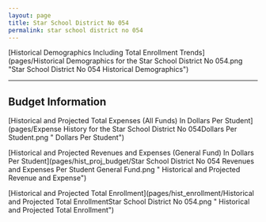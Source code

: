 ```yaml
---
layout: page
title: Star School District No 054
permalink: star school district no 054
---
```



[Historical Demographics Including Total Enrollment Trends](pages/Historical Demographics for the Star School District No 054.png "Star School District No 054 Historical Demographics")

___

## Budget Information

[Historical and Projected Total Expenses (All Funds) In Dollars Per Student](pages/Expense History for the Star School District No 054Dollars Per Student.png " Dollars Per Student")

[Historical and Projected Revenues and Expenses (General Fund) In Dollars Per Student](pages/hist_proj_budget/Star School District No 054 Revenues and Expenses Per Student General Fund.png " Historical and Projected Revenue and Expense")

[Historical and Projected Total Enrollment](pages/hist_enrollment/Historical and Projected Total EnrollmentStar School District No 054.png " Historical and Projected Total Enrollment")

